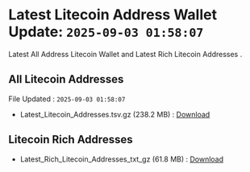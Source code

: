# Latest Litecoin Address Wallet Update: `2025-09-03 01:58:07`

Latest All Address Litecoin Wallet and Latest Rich Litecoin Addresses .

## All Litecoin Addresses

File Updated : `2025-09-03 01:58:07`

- Latest_Litecoin_Addresses.tsv.gz (238.2 MB) : [Download](https://github.com/Pymmdrza/Rich-Address-Wallet/releases/tag/Litecoin)

## Litecoin Rich Addresses

- Latest_Rich_Litecoin_Addresses_txt_gz (61.8 MB) : [Download](https://github.com/Pymmdrza/Rich-Address-Wallet/releases/tag/Litecoin)
